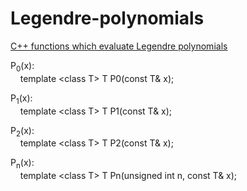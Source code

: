 Legendre-polynomials
====================

<a href="https://www.storage-b.com/math-numerical-analysis/18">C++ functions which evaluate Legendre polynomials</a>

P<sub>0</sub>(x):<br />
&nbsp;&nbsp;&nbsp;&nbsp;template &lt;class T&gt; T P0(const T& x);

P<sub>1</sub>(x):<br />
&nbsp;&nbsp;&nbsp;&nbsp;template &lt;class T&gt; T P1(const T& x);

P<sub>2</sub>(x):<br />
&nbsp;&nbsp;&nbsp;&nbsp;template &lt;class T&gt; T P2(const T& x);

P<sub>n</sub>(x):<br />
&nbsp;&nbsp;&nbsp;&nbsp;template &lt;class T&gt; T Pn(unsigned int n, const T& x);
